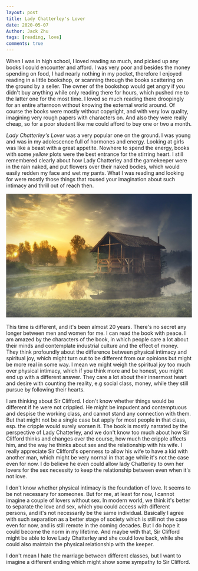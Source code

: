 ```yaml
---
layout: post
title: Lady Chatterley's Lover
date: 2020-05-07
Author: Jack Zhu
tags: [reading, love]
comments: true
---
```


When I was in high school, I loved reading so much, and picked up any books I could encounter and afford. I was very poor and besides the money spending on food, I had nearly nothing in my pocket, therefore I enjoyed reading in a little bookshop, or scanning through the books scattering on the ground by a seller. The owner of the bookshop would get angry if you didn't buy anything while only reading there for hours, which pushed me to the latter one for the most time. I loved so much reading there droopingly for an entire afternoon without knowing the external world around. Of course the books were mostly without copyright, and with very low quality, imagining very rough papers with characters on. And also they were really cheap, so for a poor student like me could afford to buy one or two a month.

*Lady Chatterley's Lover* was a very popular one on the ground. I was young and was in my adolescence full of hormones and energy. Looking at girls was like a beast with a great appetite. Nowhere to spend the energy, books with some *yellow* plots were the best entrance for the stirring heart. I still remembered clearly about how Lady Chatterley and the gamekeeper were in the rain naked, and put flowers over their naked bodies, which would easily redden my face and wet my pants. What I was reading and looking for were mostly those things that roused your imagination about such intimacy and thrill out of reach then.

![hut](../images/hut.png)

This time is different, and it's been almost 20 years. There's no secret any longer between men and women for me. I can read the book with peace. I am amazed by the characters of the book, in which people care a lot about their minds and contemplate industrial culture and the effect of money. They think profoundly about the difference between physical intimacy and spiritual joy, which might turn out to be different from our opinions but might be more real in some way. I mean we might weigh the spiritual joy too much over physical intimacy, which if you think more and be honest, you might end up with a different answer. They care a lot about their innermost heart and desire with counting the reality, e.g social class, money, while they still pursue by following their hearts.

I am thinking about Sir Clifford. I don't know whether things would be different if he were not crippled. He might be impudent and contemptuous and despise the working class, and cannot stand any connection with them. But that might not be a single case but apply for most people in that class, esp. the cripple would surely worsen it. The book is mostly narrated by the perspective of Lady Chatterley, and we don't know too much about how Sir Clifford thinks and changes over the course, how much the cripple affects him, and the way he thinks about sex and the relationship with his wife. I really appreciate Sir Clifford's openness to allow his wife to have a kid with another man, which might be very normal in that age while it's not the case even for now. I do believe he even could allow lady Chatterley to own her lovers for the sex necessity to keep the relationship between even when it's not love.

I don't know whether physical intimacy is the foundation of love. It seems to be not necessary for someones. But for me, at least for now, I cannot imagine a couple of lovers without sex. In modern world, we think it's better to separate the love and sex, which you could access with different persons, and it's not necessarily be the same individual. Basically I agree with such separation as a better stage of society which is still not the case even for now, and is still remote in the coming decades. But I do hope it could become the norm in my lifetime. And maybe with that, Sir Clifford might be able to love Lady Chatterley and she could love back, while she could also maintain the physical relationship with the keeper.

I don't mean I hate the marriage between different classes, but I want to imagine a different ending which might show some sympathy to Sir Clifford.